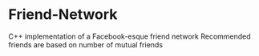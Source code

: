 # Friend-Network
C++ implementation of a Facebook-esque friend network
Recommended friends are based on number of mutual friends
